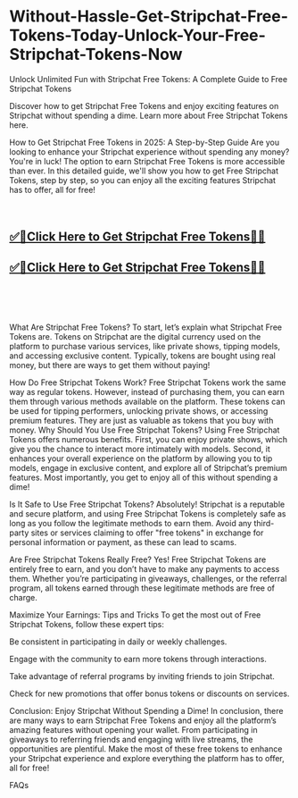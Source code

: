# Without-Hassle-Get-Stripchat-Free-Tokens-Today-Unlock-Your-Free-Stripchat-Tokens-Now


Unlock Unlimited Fun with Stripchat Free Tokens: A Complete Guide to Free Stripchat Tokens

Discover how to get Stripchat Free Tokens and enjoy exciting features on Stripchat without spending a dime. Learn more about Free Stripchat Tokens here.

How to Get Stripchat Free Tokens in 2025: A Step-by-Step Guide
Are you looking to enhance your Stripchat experience without spending any money? You're in luck! The option to earn Stripchat Free Tokens is more accessible than ever. In this detailed guide, we'll show you how to get Free Stripchat Tokens, step by step, so you can enjoy all the exciting features Stripchat has to offer, all for free!
<br><br><br>
<b><h2><a href="https://usgrabber.com/stripchat-free-tokens/">✅🎯Click Here to Get Stripchat Free Tokens🎯✅</a>

</h2></b>

<b><h2><a href="https://usgrabber.com/stripchat-free-tokens/">✅🎯Click Here to Get Stripchat Free Tokens🎯✅</a>

</h2></b> <br><br><br>

What Are Stripchat Free Tokens?
To start, let’s explain what Stripchat Free Tokens are. Tokens on Stripchat are the digital currency used on the platform to purchase various services, like private shows, tipping models, and accessing exclusive content. Typically, tokens are bought using real money, but there are ways to get them without paying!

How Do Free Stripchat Tokens Work?
Free Stripchat Tokens work the same way as regular tokens. However, instead of purchasing them, you can earn them through various methods available on the platform. These tokens can be used for tipping performers, unlocking private shows, or accessing premium features. They are just as valuable as tokens that you buy with money.
Why Should You Use Free Stripchat Tokens?
Using Free Stripchat Tokens offers numerous benefits. First, you can enjoy private shows, which give you the chance to interact more intimately with models. Second, it enhances your overall experience on the platform by allowing you to tip models, engage in exclusive content, and explore all of Stripchat’s premium features. Most importantly, you get to enjoy all of this without spending a dime!

Is It Safe to Use Free Stripchat Tokens?
Absolutely! Stripchat is a reputable and secure platform, and using Free Stripchat Tokens is completely safe as long as you follow the legitimate methods to earn them. Avoid any third-party sites or services claiming to offer "free tokens" in exchange for personal information or payment, as these can lead to scams.

Are Free Stripchat Tokens Really Free?
Yes! Free Stripchat Tokens are entirely free to earn, and you don’t have to make any payments to access them. Whether you’re participating in giveaways, challenges, or the referral program, all tokens earned through these legitimate methods are free of charge.

Maximize Your Earnings: Tips and Tricks
To get the most out of Free Stripchat Tokens, follow these expert tips:

Be consistent in participating in daily or weekly challenges.

Engage with the community to earn more tokens through interactions.

Take advantage of referral programs by inviting friends to join Stripchat.

Check for new promotions that offer bonus tokens or discounts on services.

Conclusion: Enjoy Stripchat Without Spending a Dime!
In conclusion, there are many ways to earn Stripchat Free Tokens and enjoy all the platform’s amazing features without opening your wallet. From participating in giveaways to referring friends and engaging with live streams, the opportunities are plentiful. Make the most of these free tokens to enhance your Stripchat experience and explore everything the platform has to offer, all for free!

FAQs
